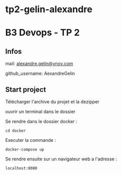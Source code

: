 # tp2-gelin-alexandre
# B3 Devops - TP 2

## Infos

mail: alexandre.gelin@ynov.com

github_username: AexandreGelin

## Start project

Télécharger l'archive du projet et la dezipper

ouvrir un terminal dans le dossier

Se rendre dans le dossier docker :

```
cd docker
```

Executer la commande :
```
docker-compose up
```

Se rendre ensuite sur un navigateur web a l'adresse :

```
localhost:8080
```